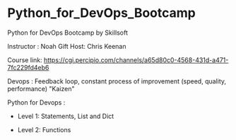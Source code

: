 # Python_for_DevOps_Bootcamp

Python for DevOps Bootcamp by Skillsoft

Instructor : Noah Gift
Host: Chris Keenan

Course link: https://cgi.percipio.com/channels/a65d80c0-4568-431d-a471-7fc229fd4eb6

Devops : Feedback loop, constant process of improvement (speed, quality, performance) "Kaizen"

Python for Devops :

- Level 1: Statements, List and Dict

- Level 2: Functions
